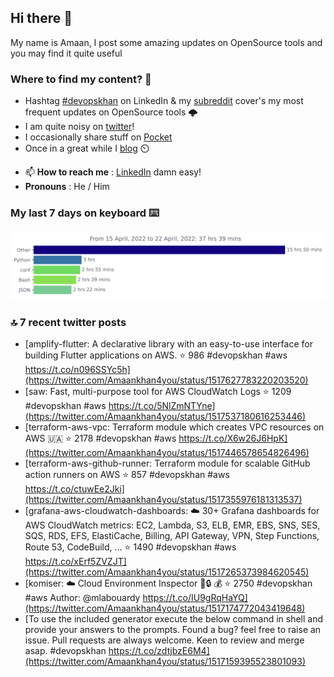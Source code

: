 <!--- [![Hits](https://hits.seeyoufarm.com/api/count/incr/badge.svg?url=https%3A%2F%2Fgithub.com%2Fakhan4u%2Fhit-counter&count_bg=%2379C83D&title_bg=%23555555&icon=&icon_color=%23E7E7E7&title=visits&edge_flat=false)](https://hits.seeyoufarm.com) --->

## Hi there 👋

My name is Amaan, I post some amazing updates on OpenSource tools and you may find it quite useful

### Where to find my content? 🤔

* Hashtag [#devopskhan](https://www.linkedin.com/feed/hashtag/devopskhan/) on LinkedIn & my [subreddit](https://www.reddit.com/r/devopskhan/) cover's my most frequent updates on OpenSource tools 🌩️
* I am quite noisy on [twitter](https://twitter.com/Amaankhan4you)!
* I occasionally share stuff on [Pocket](https://getpocket.com/@ej6g8d1dp2829A16a9Tf5d4T6bAMp3d8791rejDe86yem3bm4e14ex4fT4dluk29)
* Once in a great while I [blog](https://linuxparrot.com/) ⏲️


- 📫 **How to reach me** : [LinkedIn](https://www.linkedin.com/in/amaan-khan-linux-ninja) damn easy!
- **Pronouns** : He / Him

### My last 7 days on keyboard ⌨️

<img src="https://github.com/akhan4u/akhan4u/blob/main/images/stat.svg" alt="Amaan's Wakatime Activity!"/>

### 🔝 7 recent twitter posts
<!-- DEVDOJO:START -->
- [amplify-flutter: A declarative library with an easy-to-use interface for building Flutter applications on AWS.
⭐️ 986
#devopskhan #aws
https://t.co/n096SSYc5h](https://twitter.com/Amaankhan4you/status/1517627783220203520)
- [saw: Fast, multi-purpose tool for AWS CloudWatch Logs
⭐️ 1209
#devopskhan #aws
https://t.co/5NlZmNTYne](https://twitter.com/Amaankhan4you/status/1517537180616253446)
- [terraform-aws-vpc: Terraform module which creates VPC resources on AWS 🇺🇦
⭐️ 2178
#devopskhan #aws
https://t.co/X6w26J6HpK](https://twitter.com/Amaankhan4you/status/1517446578654826496)
- [terraform-aws-github-runner: Terraform module for scalable GitHub action runners on AWS
⭐️ 857
#devopskhan #aws
https://t.co/ctuwEe2Jki](https://twitter.com/Amaankhan4you/status/1517355976181313537)
- [grafana-aws-cloudwatch-dashboards: :cloud: 30+ Grafana dashboards for AWS CloudWatch metrics: EC2, Lambda, S3, ELB, EMR, EBS, SNS, SES, SQS, RDS, EFS, ElastiCache, Billing, API Gateway, VPN, Step Functions, Route 53, CodeBuild, ...
⭐️ 1490
#devopskhan #aws
https://t.co/xErf5ZVZJT](https://twitter.com/Amaankhan4you/status/1517265373984620545)
- [komiser: :cloud: Cloud Environment Inspector 👮:lock: :moneybag:
⭐️ 2750
#devopskhan #aws
Author: @mlabouardy
https://t.co/IU9gRqHaYQ](https://twitter.com/Amaankhan4you/status/1517174772043419648)
- [To use the included generator execute the below command in shell and provide your answers to the prompts. Found a bug? feel free to raise an issue. Pull requests are always welcome. Keen to review and merge asap. #devopskhan https://t.co/zdtjbzE6M4](https://twitter.com/Amaankhan4you/status/1517159395523801093)
<!-- DEVDOJO:END -->

<!-- ![Amaan's GitHub stats](https://github-readme-stats.vercel.app/api?username=akhan4u&count_private=true&show_icons=true&hide=contribs) -->
